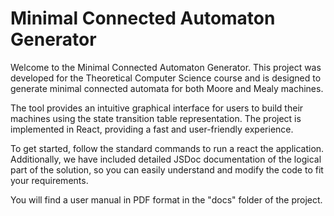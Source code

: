 # Minimal Connected Automaton Generator

Welcome to the Minimal Connected Automaton Generator. This project was developed for the Theoretical Computer Science course and is designed to generate minimal connected automata for both Moore and Mealy machines.

The tool provides an intuitive graphical interface for users to build their machines using the state transition table representation. The project is implemented in React, providing a fast and user-friendly experience.

To get started, follow the standard commands to run a react the application. Additionally, we have included detailed JSDoc documentation of the logical part of the solution, so you can easily understand and modify the code to fit your requirements.

You will find a user manual in PDF format in the "docs" folder of the project.
